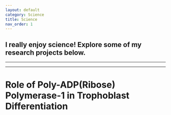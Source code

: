 ```yaml
---
layout: default
category: Science
title: Science
nav_order: 1
---
```


## I really enjoy science! Explore some of my research projects below.

* * * 
* * *

# Role of Poly-ADP(Ribose) Polymerase-1 in Trophoblast Differentiation


